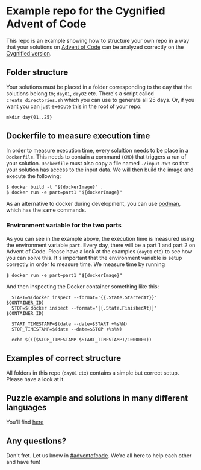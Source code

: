 # Example repo for the Cygnified Advent of Code
This repo is an example showing how to structure your own repo in a way that your solutions on [Advent of Code](https://adventofcode.com/) can be analyzed correctly on the [Cygnified version](https://aoc-2022.cygni.se).

## Folder structure
Your solutions must be placed in a folder corresponding to the day that the solutions belong to; `day01`, `day02` etc. There's a script called `create_directories.sh` which you can use to generate all 25 days. Or, if you want you can just execute this in the root of your repo:

```mkdir day{01..25}```

## Dockerfile to measure execution time
In order to measure execution time, every solultion needs to be place in a `Dockerfile`. This needs to contain a command (`CMD`) that triggers a run of your solution. `Dockerfile` must also copy a file named `./input.txt` so that your solution has access to the input data. We will then build the image and execute the following: 

```
$ docker build -t "${dockerImage}" .
$ docker run -e part=part1 "${dockerImage}"
```

As an alternative to docker during development, you can use [podman](https://podman.io/), which has the same commands.

### Environment variable for the two parts
As you can see in the example above, the execution time is measured using the environment variable `part`. Every day, there will be a part 1 and part 2 on Advent of Code. Please have a look at the examples (`day01` etc) to see how you can solve this. It's important that the environment variable is setup correctly in order to measure time. We measure time by running 

```
$ docker run -e part=part1 "${dockerImage}"
```

And then inspecting the Docker container something like this:
```
  START=$(docker inspect --format='{{.State.StartedAt}}' $CONTAINER_ID)
  STOP=$(docker inspect --format='{{.State.FinishedAt}}' $CONTAINER_ID)

  START_TIMESTAMP=$(date --date=$START +%s%N)
  STOP_TIMESTAMP=$(date --date=$STOP +%s%N)

  echo $((($STOP_TIMESTAMP-$START_TIMESTAMP)/1000000)) 
```

## Examples of correct structure
All folders in this repo (`day01` etc) contains a simple but correct setup. Please have a look at it.


## Puzzle example and solutions in many different languages
You'll find [here](./examples)

## Any questions?
Don't fret. Let us know in [#adventofcode](https://cygni.slack.com/archives/C87HA2UNL). We're all here to help each other and have fun!
